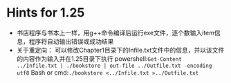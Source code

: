 # Hints for 1.25

+ 书店程序与书本上一样，用g++命令编译后运行exe文件，逐个数输入item信息，程序将自动输出错误或成功结果
+ 关于重定向：
可以修改Chapter1目录下的Infile.txt文件中的信息，并以该文件的内容作为输入并在1.25目录下执行
powershell:```Get-Content ../Infile.txt | ./bookstore | out-file ../Outfile.txt -encoding utf8```
Bash or cmd:```./bookstore <../Infile.txt >../Outfile.txt```